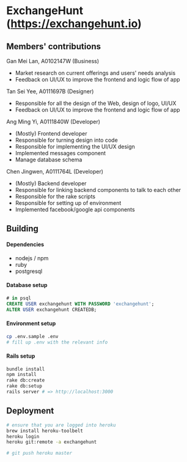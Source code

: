 # ExchangeHunt (https://exchangehunt.io)

## Members' contributions
Gan Mei Lan, A0102147W (Business)
- Market research on current offerings and users' needs analysis 
- Feedback on UI/UX to improve the frontend and logic flow of app

Tan Sei Yee, A0111697B (Designer)
- Responsible for all the design of the Web, design of logo, UI/UX
- Feedback on UI/UX to improve the frontend and logic flow of app

Ang Ming Yi, A0111840W (Developer)
- (Mostly) Frontend developer
- Responsible for turning design into code
- Responsible for implementing the UI/UX design
- Implemented messages component
- Manage database schema

Chen Jingwen, A0111764L (Developer)
- (Mostly) Backend developer
- Responsible for linking backend components to talk to each other
- Responsible for the rake scripts 
- Responsible for setting up of environment
- Implemented facebook/google api components

## Building

#### Dependencies

- nodejs / npm
- ruby
- postgresql

#### Database setup

```sql
# in psql
CREATE USER exchangehunt WITH PASSWORD 'exchangehunt'; 
ALTER USER exchangehunt CREATEDB;
```

#### Environment setup

```sh
cp .env.sample .env
# fill up .env with the relevant info
```

#### Rails setup 

```sh
bundle install
npm install
rake db:create
rake db:setup
rails server # => http://localhost:3000
```

## Deployment

```sh
# ensure that you are logged into heroku 
brew install heroku-toolbelt
heroku login
heroku git:remote -a exchangehunt

# git push heroku master
```
